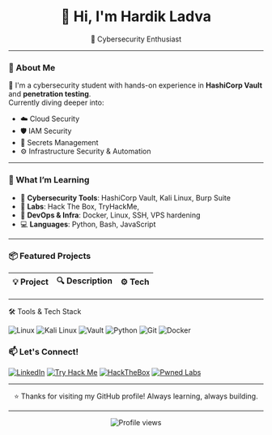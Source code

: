 <h1 align="center">👋 Hi, I'm Hardik Ladva</h1>
<p align="center">
  🔐 Cybersecurity Enthusiast 
</p>

---

### 🧭 About Me

🎯 I'm a cybersecurity student with hands-on experience in **HashiCorp Vault** and **penetration testing**.  
Currently diving deeper into:

- ☁️ Cloud Security  
- 🛡️ IAM Security  
- 🔑 Secrets Management  
- ⚙️ Infrastructure Security & Automation  


---

### 🧠 What I’m Learning

- 🔐 **Cybersecurity Tools**: HashiCorp Vault, Kali Linux, Burp Suite  
- 🧪 **Labs**: Hack The Box, TryHackMe,   
- 🧰 **DevOps & Infra**: Docker, Linux, SSH, VPS hardening  
- 💻 **Languages**: Python, Bash, JavaScript

---

### 📦 Featured Projects

| 💡 Project | 🔍 Description | ⚙️ Tech |
|-----------|----------------|---------|

---

🛠️ Tools & Tech Stack

![Linux](https://img.shields.io/badge/Linux-FCC624?style=flat-square&logo=linux&logoColor=black)
![Kali Linux](https://img.shields.io/badge/Kali_Linux-557C94?style=flat-square&logo=kalilinux&logoColor=white)
![Vault](https://img.shields.io/badge/Vault-000000?style=flat-square&logo=HashiCorp&logoColor=white)
![Python](https://img.shields.io/badge/Python-3670A0?style=flat-square&logo=python&logoColor=ffdd54)
![Git](https://img.shields.io/badge/Git-F05032?style=flat-square&logo=git&logoColor=white)
![Docker](https://img.shields.io/badge/Docker-2496ED?style=flat-square&logo=docker&logoColor=white)


### 📫 Let's Connect!

[![LinkedIn](https://img.shields.io/badge/LinkedIn-%230077B5.svg?&style=for-the-badge&logo=linkedin&logoColor=white)](https://www.linkedin.com/in/hardik-ladva/)
[![Try Hack Me](https://img.shields.io/badge/TryHackMe-212C42?style=for-the-badge&logo=tryhackme&logoColor=red)](https://tryhackme.com/p/w4tch3rr)
[![HackTheBox](https://img.shields.io/badge/Hack_The_Box-111927?style=for-the-badge&logo=hackthebox&logoColor=00ff00)](https://app.hackthebox.com/profile/1203420)
[![Pwned Labs](https://img.shields.io/badge/Pwned%20Labs-6C1EFF?style=for-the-badge)](https://pwnedlabs.io/@w4tch3r)


---

<p align="center">
  ⭐ Thanks for visiting my GitHub profile! Always learning, always building.  
</p>

--------
<div align="center">
  <img src="https://komarev.com/ghpvc/?username=hardik-ladva&label=Profile%20views&color=0e75b6&style=flat" alt="Profile views"/>
</div>
